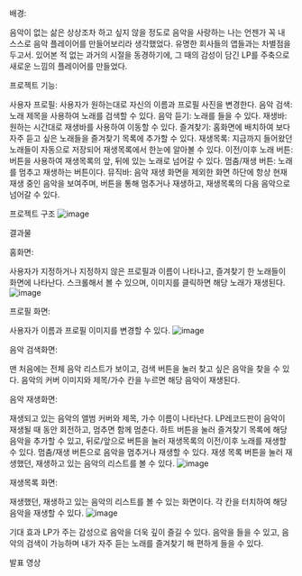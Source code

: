 배경:

음악이 없는 삶은 상상조차 하고 싶지 않을 정도로 음악을 사랑하는 나는 언젠가 꼭 내 스스로 음악 플레이어를 만들어보리라 생각했었다. 유명한 회사들의 앱들과는 차별점을 두고서.
있어본 적 없는 과거의 시절을 동경하기에, 그 때의 감성이 담긴 LP를 주축으로 새로운 느낌의 플레이어를 만들었다.


프로젝트 기능:

사용자 프로필: 사용자가 원하는대로 자신의 이름과 프로필 사진을 변경한다.
음악 검색: 노래 제목을 사용하여 노래를 검색할 수 있다.
음악 듣기: 노래를 들을 수 있다.
재생바: 원하는 시간대로 재생바를 사용하여 이동할 수 있다.
즐겨찾기: 홈화면에 배치하여 보다 자주 듣고 싶은 노래들을 즐겨찾기 목록에 추가할 수 있다.
재생목록: 지금까지 들어왔던 노래들이 자동으로 저장되어 재생목록에서 한눈에 알아볼 수 있다.
이전/이후 노래 버튼: 버튼을 사용하여 재생목록의 앞, 뒤에 있는 노래로 넘어갈 수 있다.
멈춤/재생 버튼: 노래를 멈추고 재생하는 버튼이다.
뮤직바: 음악 재생 화면을 제외한 화면 하단에 항상 현재 재생 중인 음악을 보여주며, 버튼을 통해 멈추거나 재생하고, 재생목록의 다음 음악으로 넘어갈 수 있다.




프로젝트 구조
![image](https://github.com/sunmay12/Android_minseo/assets/127862323/a08538d1-f914-4c9d-98fa-fb828208c2b3)





결과물


홈화면:



사용자가 지정하거나 지정하지 않은 프로필과 이름이 나타나고, 즐겨찾기 한 노래들이 화면에 나타난다.
스크롤해서 볼 수 있으며, 이미지를 클릭하면 해당 노래가 재생된다.
![image](https://github.com/sunmay12/Android_minseo/assets/127862323/d76a05fd-36fb-4b05-b108-0f8819af8233)



프로필 화면:


사용자가 이름과 프로필 이미지를 변경할 수 있다.
![image](https://github.com/sunmay12/Android_minseo/assets/127862323/9a189380-c780-424b-8d8a-4e8d3f0f55d6)



음악 검색화면:


맨 처음에는 전체 음악 리스트가 보이고, 검색 버튼을 눌러 찾고 싶은 음악을 찾을 수 있다.
음악의 커버 이미지와 제목/가수 칸을 누르면 해당 음악이 재생된다.


음악 재생화면:


재생되고 있는 음악의 앨범 커버와 제목, 가수 이름이 나타난다.
LP레코드판이 음악이 재생될 때 동안 회전하고, 멈추면 함께 멈춘다.
하트 버튼을 눌러 즐겨찾기 목록에 해당 음악을 추가할 수 있고,
뒤로/앞으로 버튼을 눌러 재생목록의 이전/이후 노래를 재생할 수 있다.
멈춤/재생 버튼으로 음악을 멈추거나 재생할 수 있다.
재생 목록 버튼을 눌러 재생했던, 재생하고 있는 음악의 리스트를 볼 수 있다.
![image](https://github.com/sunmay12/Android_minseo/assets/127862323/2c606037-ab95-464e-a6f8-c5e13060a43a)



재생목록 화면:


재생했던, 재생하고 있는 음악의 리스트를 볼 수 있는 화면이다.
각 칸을 터치하여 해당 음악을 재생할 수 있다.
![image](https://github.com/sunmay12/Android_minseo/assets/127862323/8a19d786-2ce9-48f6-b1bb-1c3914a775d2)




기대 효과
LP가 주는 감성으로 음악을 더욱 깊이 즐길 수 있다.
음악을 들을 수 있고, 음악의 검색이 가능하며
내가 자주 듣는 노래를 즐겨찾기 해 편하게 들을 수 있다.

발표 영상
